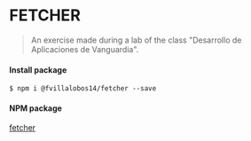 # FETCHER 
> An exercise made during a lab of the class "Desarrollo de Aplicaciones de Vanguardia".

<h4>Install package</h4>

`$ npm i @fvillalobos14/fetcher --save`

<h4>NPM package</h4>
<a href="https://www.npmjs.com/package/@fvillalobos14/fetcher">fetcher</a>
